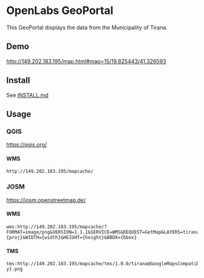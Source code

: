 # OpenLabs GeoPortal 

This GeoPortal displays the data from the Municipality of Tirana.

## Demo

http://149.202.183.195/map.html#map=15/19.825443/41.326593

## Install

See [INSTALL.md](INSTALL.md)

## Usage

### QGIS

<https://qgis.org/>

#### WMS

    http://149.202.183.195/mapcache/

### JOSM 

<https://josm.openstreetmap.de/>

#### WMS

    wms:http://149.202.183.195/mapcache/?FORMAT=image/png&VERSION=1.1.1&SERVICE=WMS&REQUEST=GetMap&LAYERS=tirana&STYLES=&SRS={proj}&WIDTH={width}&HEIGHT={height}&BBOX={bbox}

#### TMS

    tms:http://149.202.183.195/mapcache/tms/1.0.0/tirana@GoogleMapsCompatible/{z}/{x}/{-y}.png
